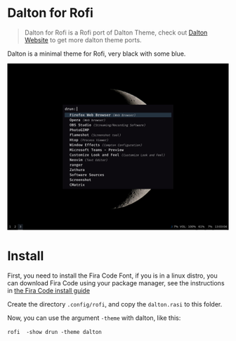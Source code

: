 # Dalton for Rofi

> Dalton for Rofi is a Rofi port of Dalton Theme, check out [Dalton Website](https://lissaferreira.github.io/dalton-website/) to get more dalton theme ports.

Dalton is a minimal theme for Rofi, very black with some blue.

![dalton](assets/screenshot.png)

# Install

First, you need to install the Fira Code Font, if you is in a linux distro, you can download Fira Code using your package manager, see the instructions in [the Fira Code install guide](https://github.com/tonsky/FiraCode/wiki/Linux-instructions)

Create the directory `.config/rofi`, and copy the `dalton.rasi` to this folder.

Now, you can use the argument `-theme` with dalton, like this:

`rofi  -show drun -theme dalton`
